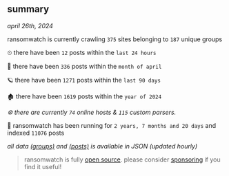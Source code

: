 
## summary
_april 26th, 2024_

ransomwatch is currently crawling `375` sites belonging to `187` unique groups

⏲ there have been `12` posts within the `last 24 hours`

🦈 there have been `336` posts within the `month of april`

🪐 there have been `1271` posts within the `last 90 days`

🏚 there have been `1619` posts within the `year of 2024`

_⚙️ there are currently `74` online hosts & `115` custom parsers._

🦕 ransomwatch has been running for `2 years, 7 months and 20 days` and indexed `11076` posts

_all data  [(groups)](http://ransomwhat.telemetry.ltd/groups) and [(posts)](http://ransomwhat.telemetry.ltd/posts) is available in JSON (updated hourly)_

> ransomwatch is fully [open source](https://github.com/joshhighet/ransomwatch#ransomwatch--). please consider [sponsoring](https://github.com/sponsors/joshhighet) if you find it useful!
